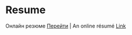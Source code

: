 # Resume

Онлайн резюме [Перейти](https://romagan.github.io/resume/ru/) | An online résumé [Link](https://romagan.github.io/resume/)  
